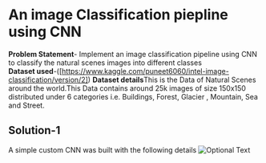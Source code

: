 # An image Classification piepline using CNN
**Problem Statement**- Implement an image classification pipeline using CNN to classify the natural scenes images into different classes <br/>
**Dataset used**-([https://www.kaggle.com/puneet6060/intel-image-classification/version/2])
**Dataset details**This is the Data of Natural Scenes around the world.This Data contains around 25k images of size 150x150 distributed under 6 categories i.e. Buildings, Forest, Glacier , Mountain, Sea and Street.<br/>
## Solution-1
A simple custom CNN was built with the following details 
![Optional Text](../master/images/CnnModel.png)

